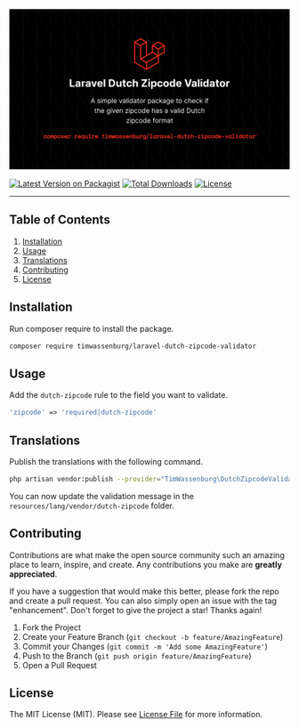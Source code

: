 <img src="img/banner.png" alt="Logo">

[![Latest Version on Packagist](https://img.shields.io/packagist/v/timwassenburg/laravel-dutch-zipcode-validator.svg?style=flat-square)](https://packagist.org/packages/timwassenburg/laravel-dutch-zipcode-validator)
[![Total Downloads](https://img.shields.io/packagist/dt/timwassenburg/laravel-dutch-zipcode-validator.svg?style=flat-square)](https://packagist.org/packages/timwassenburg/laravel-dutch-zipcode-validator)
[![License](https://img.shields.io/packagist/l/timwassenburg/laravel-dutch-zipcode-validator)](https://packagist.org/packages/timwassenburg/laravel-dutch-zipcode-validator)

<hr>

## Table of Contents
  <ol>
    <li><a href="#installation">Installation</a></li>
    <li><a href="#usage">Usage</a></li>
    <li><a href="#translations">Translations</a></li>
    <li><a href="#contributing">Contributing</a></li>
    <li><a href="#license">License</a></li>
  </ol>

## Installation
Run composer require to install the package.
```bash
composer require timwassenburg/laravel-dutch-zipcode-validator
```

## Usage
Add the ```dutch-zipcode``` rule to the field you want to validate.

```php
'zipcode' => 'required|dutch-zipcode'
```

## Translations
Publish the translations with the following command.
```bash
php artisan vendor:publish --provider="TimWassenburg\DutchZipcodeValidator\ZipcodeValidatorServiceProvider" --tag="translations"
```
You can now update the validation message in the ```resources/lang/vendor/dutch-zipcode``` folder.

## Contributing
Contributions are what make the open source community such an amazing place to learn, inspire, and create. Any contributions you make are **greatly appreciated**.

If you have a suggestion that would make this better, please fork the repo and create a pull request. You can also simply open an issue with the tag "enhancement".
Don't forget to give the project a star! Thanks again!

1. Fork the Project
2. Create your Feature Branch (`git checkout -b feature/AmazingFeature`)
3. Commit your Changes (`git commit -m 'Add some AmazingFeature'`)
4. Push to the Branch (`git push origin feature/AmazingFeature`)
5. Open a Pull Request

## License
The MIT License (MIT). Please see [License File](LICENSE.md) for more information.
